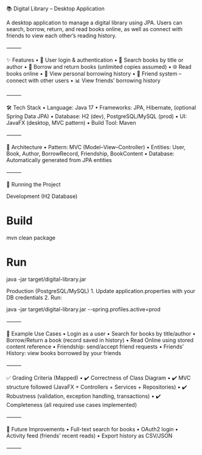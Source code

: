 
📚 Digital Library – Desktop Application

A desktop application to manage a digital library using JPA.
Users can search, borrow, return, and read books online, as well as connect with friends to view each other’s reading history.

⸻

✨ Features
	•	🔐 User login & authentication
	•	🔎 Search books by title or author
	•	📖 Borrow and return books (unlimited copies assumed)
	•	🌐 Read books online
	•	📜 View personal borrowing history
	•	👥 Friend system – connect with other users
	•	📊 View friends’ borrowing history

⸻

🛠️ Tech Stack
	•	Language: Java 17
	•	Frameworks: JPA, Hibernate, (optional Spring Data JPA)
	•	Database: H2 (dev), PostgreSQL/MySQL (prod)
	•	UI: JavaFX (desktop, MVC pattern)
	•	Build Tool: Maven

⸻

📐 Architecture
	•	Pattern: MVC (Model–View–Controller)
	•	Entities: User, Book, Author, BorrowRecord, Friendship, BookContent
	•	Database: Automatically generated from JPA entities

⸻

🚀 Running the Project

Development (H2 Database)

# Build
mvn clean package

# Run
java -jar target/digital-library.jar

Production (PostgreSQL/MySQL)
	1.	Update application.properties with your DB credentials
	2.	Run:

java -jar target/digital-library.jar --spring.profiles.active=prod


⸻

🧩 Example Use Cases
	•	Login as a user
	•	Search for books by title/author
	•	Borrow/Return a book (record saved in history)
	•	Read Online using stored content reference
	•	Friendship: send/accept friend requests
	•	Friends’ History: view books borrowed by your friends

⸻

✅ Grading Criteria (Mapped)
	•	✔️ Correctness of Class Diagram
	•	✔️ MVC structure followed (JavaFX + Controllers + Services + Repositories)
	•	✔️ Robustness (validation, exception handling, transactions)
	•	✔️ Completeness (all required use cases implemented)

⸻

🔮 Future Improvements
	•	Full-text search for books
	•	OAuth2 login
	•	Activity feed (friends’ recent reads)
	•	Export history as CSV/JSON

⸻
